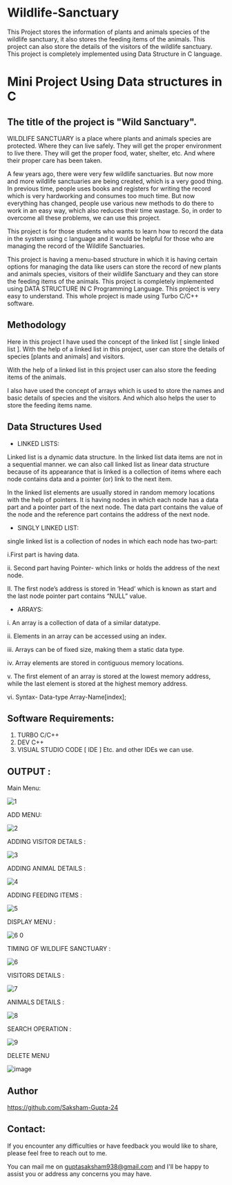 # Wildlife-Sanctuary
This Project stores the information of plants and animals species of the wildlife  sanctuary, it also stores the feeding items of the animals. This project can also store the details of the visitors of the  wildlife sanctuary. This project is completely implemented using Data Structure in C language.


# Mini Project Using Data structures in C
## The title of the project is "Wild Sanctuary".

WILDLIFE SANCTUARY is a place where plants and animals species are protected. 
Where they can live safely. They will get the proper environment to live there. They will 
get the proper food, water, shelter, etc. And where their proper care has been taken. 

A few years ago, there were very few wildlife sanctuaries. But now more and more wildlife 
sanctuaries are being created, which is a very good thing. In previous time, people uses books 
and registers for writing the record which is very hardworking and consumes too much time. 
But now everything has changed, people use various new methods to do there to work in 
an easy way, which also reduces their time wastage. So, in order to overcome all these 
problems, we can use this project. 

This project is for those students who wants to learn how to record the data in the system 
using c language and it would be helpful for those who are managing the record of the 
Wildlife Sanctuaries. 

This project is having a menu-based structure in which it is having certain options for 
managing the data like users can store the record of new plants and animals species, 
visitors of their wildlife Sanctuary and they can store the feeding items of the animals. 
This project is completely implemented using DATA STRUCTURE IN C Programming 
Language. This project is very easy to understand. This whole project is made using Turbo 
C/C++ software.

## Methodology

Here in this project I have used the concept of the linked list [ single linked list ]. With 
the help of a linked list in this project, user can store the details of species [plants and 
animals] and visitors. 

With the help of a linked list in this project user can also store the feeding items of the 
animals. 

I also have used the concept of arrays which is used to store the names and basic details 
of species and the visitors. And which also helps the user to store the feeding items 
name. 


## Data Structures Used

* LINKED LISTS:

Linked list is a dynamic data structure. In the linked list data items are not in a sequential 
manner. we can also call linked list as linear data structure because of its appearance 
that is linked is a collection of items where each node contains data and a pointer (or) 
link to the next item.

In the linked list elements are usually stored in random memory locations with the help 
of pointers. It is having nodes in which each node has a data part and a pointer part of 
the next node. The data part contains the value of the node and the reference part 
contains the address of the next node. 

* SINGLY LINKED LIST:

single linked list is a collection of nodes in which each node has two-part:

i.First part is having data.

ii. Second part having Pointer- which links or holds the address of the next node.

II. The first node’s address is stored in ‘Head’ which is known as start and the last node 
pointer part contains “NULL” value.

* ARRAYS:

i. An array is a collection of data of a similar datatype.

ii. Elements in an array can be accessed using an index.

iii. Arrays can be of fixed size, making them a static data type.

iv. Array elements are stored in contiguous memory locations. 

v. The first element of an array is stored at the lowest memory address, while the last element is stored at the highest memory address.

vi. Syntax- Data-type Array-Name[index];

## Software Requirements:

1. TURBO C/C++
2. DEV C++
3. VISUAL STUDIO CODE [ IDE ]
Etc. and other IDEs we can use.

## OUTPUT :

Main Menu:

![1](https://github.com/Saksham-Gupta-24/Wildlife-Sanctuary/assets/114461220/1d8b4efa-77cf-4643-b971-ab3d5a4acedd)


ADD MENU:

![2](https://github.com/Saksham-Gupta-24/Wildlife-Sanctuary/assets/114461220/bef5cfbe-7483-4977-a438-e6bf11f4d2b6)


ADDING VISITOR DETAILS :

![3](https://github.com/Saksham-Gupta-24/Wildlife-Sanctuary/assets/114461220/b9a9b61d-2ceb-47c1-8cbc-1355cccf6417)


ADDING ANIMAL DETAILS :

![4](https://github.com/Saksham-Gupta-24/Wildlife-Sanctuary/assets/114461220/70ab07ea-1855-4b9d-8e1f-06866957e41c)


ADDING FEEDING ITEMS : 

![5](https://github.com/Saksham-Gupta-24/Wildlife-Sanctuary/assets/114461220/45418528-86c4-40b1-918b-95d98b3a44ff)


DISPLAY MENU :

![6 0](https://github.com/Saksham-Gupta-24/Wildlife-Sanctuary/assets/114461220/5bdc04ed-ca9f-4d6d-9b25-2a3192bf764b)


TIMING OF WILDLIFE SANCTUARY :

![6](https://github.com/Saksham-Gupta-24/Wildlife-Sanctuary/assets/114461220/3ccffadd-d17e-4eff-a7d8-de1d959c16ef)


VISITORS DETAILS :

![7](https://github.com/Saksham-Gupta-24/Wildlife-Sanctuary/assets/114461220/05dfca44-7827-4704-bfd0-a1c086f8fa49)


ANIMALS DETAILS :

![8](https://github.com/Saksham-Gupta-24/Wildlife-Sanctuary/assets/114461220/56512be9-5df3-4093-95af-9d3b27a8981c)


SEARCH OPERATION :

![9](https://github.com/Saksham-Gupta-24/Wildlife-Sanctuary/assets/114461220/c17f1475-6664-4283-b615-e86df0387c75)


DELETE MENU

![image](https://github.com/Saksham-Gupta-24/Wildlife-Sanctuary/assets/114461220/6f584f61-2953-4410-aa3b-331741b019b7)







## Author

https://github.com/Saksham-Gupta-24

## Contact:

If you encounter any difficulties or have feedback you would like to share, please feel free to reach out to me. 

You can mail me on guptasaksham938@gmail.com and I'll be happy to assist you or address any concerns you may have.
